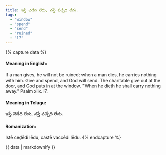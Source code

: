 ```yaml
---
title: ఇస్తే చెడేది లేదు, చస్తే వచ్చేది లేదు.
tags:
  - "window"
  - "spend"
  - "send"
  - "ruined"
  - "l7"
---
```


{% capture data %}
#### Meaning in English:
If a man gives, he will not be ruined; when a man dies, he carries nothing with him.
Give and spend, and God will send.
The charitable give out at the door, and God puts in at the window.
"When he dieth he shall carry nothing away." Psalm xlix. l7.

#### Meaning in Telugu:
ఇస్తే చెడేది లేదు, చస్తే వచ్చేది లేదు.

#### Romanization:
Istē ceḍēdi lēdu, castē vaccēdi lēdu.
{% endcapture %}

{{ data | markdownify }}

